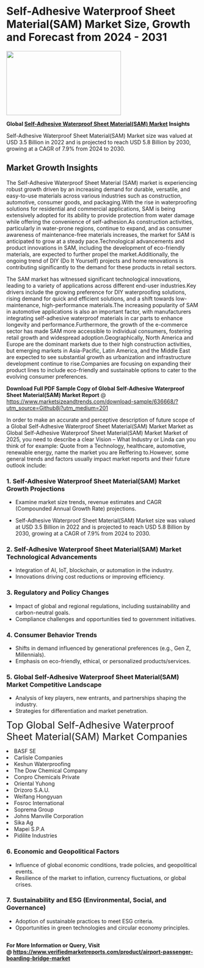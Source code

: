 <H1>Self-Adhesive Waterproof Sheet Material(SAM) Market Size, Growth and Forecast from 2024 - 2031</H1><img class="aligncenter size-medium wp-image-584254" src="https://thirdeyenews.in/wp-content/uploads/2024/09/Global-Market-Research-300x168.jpeg" alt="" width="300" height="168" /><p><strong>Global&nbsp;<a href="https://www.marketsizeandtrends.com/download-sample/636668/?utm_source=Github8j?utm_medium=201">Self-Adhesive Waterproof Sheet Material(SAM) Market</a> Insights</strong></p><p>Self-Adhesive Waterproof Sheet Material(SAM) Market size was valued at USD 3.5 Billion in 2022 and is projected to reach USD 5.8 Billion by 2030, growing at a CAGR of 7.9% from 2024 to 2030.</p><p><h2>Market Growth Insights</h2> <p>The Self-Adhesive Waterproof Sheet Material (SAM) market is experiencing robust growth driven by an increasing demand for durable, versatile, and easy-to-use materials across various industries such as construction, automotive, consumer goods, and packaging.With the rise in waterproofing solutions for residential and commercial applications, SAM is being extensively adopted for its ability to provide protection from water damage while offering the convenience of self-adhesion.As construction activities, particularly in water-prone regions, continue to expand, and as consumer awareness of maintenance-free materials increases, the market for SAM is anticipated to grow at a steady pace.Technological advancements and product innovations in SAM, including the development of eco-friendly materials, are expected to further propel the market.Additionally, the ongoing trend of DIY (Do It Yourself) projects and home renovations is contributing significantly to the demand for these products in retail sectors.</p> <p>The SAM market has witnessed significant technological innovations, leading to a variety of applications across different end-user industries.Key drivers include the growing preference for DIY waterproofing solutions, rising demand for quick and efficient solutions, and a shift towards low-maintenance, high-performance materials.The increasing popularity of SAM in automotive applications is also an important factor, with manufacturers integrating self-adhesive waterproof materials in car parts to enhance longevity and performance.Furthermore, the growth of the e-commerce sector has made SAM more accessible to individual consumers, fostering retail growth and widespread adoption.Geographically, North America and Europe are the dominant markets due to their high construction activities, but emerging markets in Asia-Pacific, Latin America, and the Middle East are expected to see substantial growth as urbanization and infrastructure development continue to rise.Companies are focusing on expanding their product lines to include eco-friendly and sustainable options to cater to the evolving consumer preferences.</p><p><span class=""><strong>Download Full PDF Sample Copy of Global Self-Adhesive Waterproof Sheet Material(SAM) Market Report</strong> @ <a href="https://www.marketsizeandtrends.com/download-sample/636668/?utm_source=Github8j?utm_medium=201" target="_blank">https://www.marketsizeandtrends.com/download-sample/636668/?utm_source=Github8j?utm_medium=201</a></span></p><p>In order to make an accurate and perceptive description of future scope of a Global&nbsp;Self-Adhesive Waterproof Sheet Material(SAM) Market Market as Global&nbsp;Self-Adhesive Waterproof Sheet Material(SAM) Market Market of 2025, you need to describe a clear Vision &ndash; What Industry or Linda can you think of for example: Quote from a Technology, healthcare, automotive, renewable energy, name the market you are Reffering to.However, some general trends and factors usually impact market reports and their future outlook include:</p><h3>1.&nbsp;<strong>Self-Adhesive Waterproof Sheet Material(SAM) Market Growth Projections</strong></h3><ul><li>Examine market size trends, revenue estimates and CAGR (Compounded Annual Growth Rate) projections.</li><li><p>Self-Adhesive Waterproof Sheet Material(SAM) Market size was valued at USD 3.5 Billion in 2022 and is projected to reach USD 5.8 Billion by 2030, growing at a CAGR of 7.9% from 2024 to 2030.</p></li></ul><h3>2.&nbsp;<strong>Self-Adhesive Waterproof Sheet Material(SAM) Market Technological Advancements</strong></h3><ul><li>Integration of AI, IoT, blockchain, or automation in the industry.</li><li>Innovations driving cost reductions or improving efficiency.</li></ul><h3>3.&nbsp;<strong>Regulatory and Policy Changes</strong></h3><ul><li>Impact of global and regional regulations, including sustainability and carbon-neutral goals.</li><li>Compliance challenges and opportunities tied to government initiatives.</li></ul><h3>4.&nbsp;<strong>Consumer Behavior Trends</strong></h3><ul><li>Shifts in demand influenced by generational preferences (e.g., Gen Z, Millennials).</li><li>Emphasis on eco-friendly, ethical, or personalized products/services.</li></ul><h3>5.&nbsp;<strong>Global Self-Adhesive Waterproof Sheet Material(SAM) Market Competitive Landscape</strong></h3><ul><li>Analysis of key players, new entrants, and partnerships shaping the industry.</li><li>Strategies for differentiation and market penetration.</li></ul><p data-pm-slice="1 1 []"><span style="color: inherit; font-family: inherit; font-size: 25px;">Top Global Self-Adhesive Waterproof Sheet Material(SAM) Market Companies</span></p><div class="" data-test-id=""><p><li>BASF SE</li><li> Carlisle Companies</li><li> Keshun Waterproofing</li><li> The Dow Chemical Company</li><li> Conpro Chemicals Private</li><li> Oriental Yuhong</li><li> Drizoro S.A.U.</li><li> Weifang Hongyuan</li><li> Fosroc International</li><li> Soprema Group</li><li> Johns Manville Corporation</li><li> Sika Ag</li><li> Mapei S.P.A</li><li> Pidilite Industries</li></p></div><h3>6.&nbsp;<strong>Economic and Geopolitical Factors</strong></h3><ul><li>Influence of global economic conditions, trade policies, and geopolitical events.</li><li>Resilience of the market to inflation, currency fluctuations, or global crises.</li></ul><h3>7.&nbsp;<strong>Sustainability and ESG (Environmental, Social, and Governance)</strong></h3><ul><li>Adoption of sustainable practices to meet ESG criteria.</li><li>Opportunities in green technologies and circular economy principles.</li></ul><h2><strong style="font-size: 14px;">For More Information or Query, Visit @&nbsp;</strong><a style="background-color: #ffffff; font-size: 14px;" href="https://www.marketsizeandtrends.com/report/self-adhesive-waterproof-sheet-material-sam-market/" target="_blank">https://www.verifiedmarketreports.com/product/airport-passenger-boarding-bridge-market</a></h2>